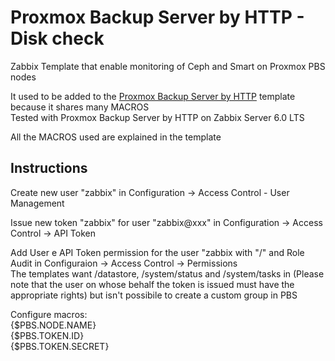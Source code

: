# Proxmox Backup Server by HTTP - Disk check
Zabbix Template that enable monitoring of Ceph and Smart on Proxmox PBS nodes  

It used to be added to the [Proxmox Backup Server by HTTP](https://github.com/ismvru/zbx-tmplt-pbs) template because it shares many MACROS  
Tested with Proxmox Backup Server by HTTP on Zabbix Server 6.0 LTS  

All the MACROS used are explained in the template  

## Instructions
Create new user "zabbix" in Configuration -> Access Control - User Management  

Issue new token "zabbix" for user "zabbix@xxx" in Configuration -> Access Control -> API Token  

Add User e API Token permission for the user "zabbix with "/" and Role Audit in Configuraion -> Access Control -> Permissions  
The templates want /datastore, /system/status and /system/tasks in (Please note that the user on whose behalf the token is issued must have the appropriate rights) but isn't possibile to create a custom group in PBS  

Configure macros:  
{$PBS.NODE.NAME}  
{$PBS.TOKEN.ID}  
{$PBS.TOKEN.SECRET}  

